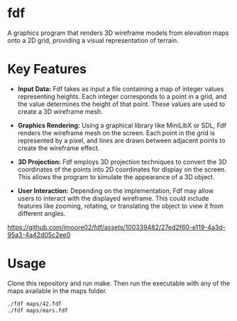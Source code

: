 # fdf
A graphics program that renders 3D wireframe models from elevation maps onto a 2D grid, providing a visual representation of terrain.

# Key Features

* <b>Input Data:</b> Fdf takes as input a file containing a map of integer values representing heights. Each integer corresponds to a point in a grid, and the value determines the height of that point. These values are used to create a 3D wireframe mesh.

*  <b>Graphics Rendering:</b> Using a graphical library like MiniLibX or SDL, Fdf renders the wireframe mesh on the screen. Each point in the grid is represented by a pixel, and lines are drawn between adjacent points to create the wireframe effect.

*  <b>3D Projection:</b> Fdf employs 3D projection techniques to convert the 3D coordinates of the points into 2D coordinates for display on the screen. This allows the program to simulate the appearance of a 3D object.

*  <b>User Interaction:</b> Depending on the implementation, Fdf may allow users to interact with the displayed wireframe. This could include features like zooming, rotating, or translating the object to view it from different angles.


https://github.com/imoore02/fdf/assets/100339482/27ed2f60-e119-4a3d-95a3-4a42d05c2ee0

# Usage

Clone this repository and run make. Then run the executable with any of the maps available in the maps folder.
```bash
./fdf maps/42.fdf
./fdf maps/mars.fdf
```
